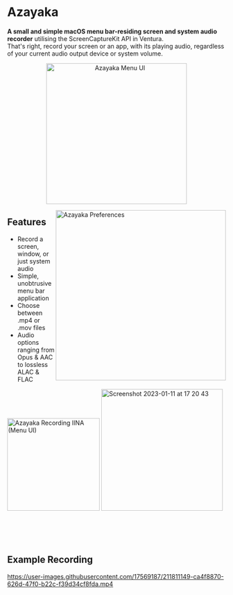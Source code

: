 # Azayaka
**A small and simple macOS menu bar-residing screen and system audio recorder** utilising the ScreenCaptureKit API in Ventura.<br>
That's right, record your screen or an app, with its playing audio, regardless of your current audio output device or system volume.

<p align="center">
<img width="324" alt="Azayaka Menu UI" src="https://user-images.githubusercontent.com/17569187/211803435-d36188da-be55-49ef-95ab-07b542dffe96.png">
<p>

<img src="https://user-images.githubusercontent.com/17569187/211806757-b893fc6a-9a39-480b-b4b0-aa94d201f226.png" alt="Azayaka Preferences" width="392" height="auto" align="right"></img>
## Features
- Record a screen, window, or just system audio
- Simple, unobtrusive menu bar application
- Choose between .mp4 or .mov files
- Audio options ranging from Opus & AAC to lossless ALAC & FLAC
<div>
<img width="213" alt="Azayaka Recording IINA (Menu UI)" src="https://user-images.githubusercontent.com/17569187/211806807-ea3efacd-d38c-4ed4-a9f7-ca3bcc6e4150.png">
<img width="280" alt="Screenshot 2023-01-11 at 17 20 43" src="https://user-images.githubusercontent.com/17569187/211859716-f8acb26c-61d1-4fbb-a275-fc661ea28d76.png">
</div>

<br>
<br>
<br>
<br>

## Example Recording
 
https://user-images.githubusercontent.com/17569187/211811149-ca4f8870-626d-47f0-b22c-f39d34cf8fda.mp4
